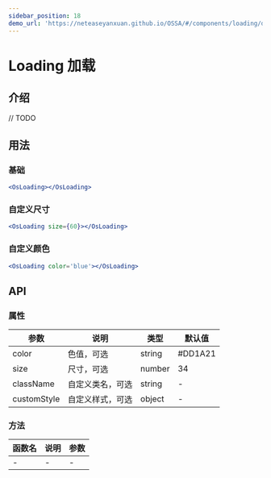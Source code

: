 ```yaml
---
sidebar_position: 18
demo_url: 'https://neteaseyanxuan.github.io/OSSA/#/components/loading/demo/index'
---
```


# Loading 加载

## 介绍
// TODO

## 用法
### 基础
```jsx
<OsLoading></OsLoading>
```
### 自定义尺寸
```jsx
<OsLoading size={60}></OsLoading>
```
### 自定义颜色
```jsx
<OsLoading color='blue'></OsLoading>
```



## API
### 属性
|参数|说明|类型|默认值|
|------|------|------|------|
|color|色值，可选|string|#DD1A21|
|size|尺寸，可选|number|34|
|className|自定义类名，可选|string|-|
|customStyle|自定义样式，可选|object|-|


### 方法
|函数名|说明|参数|
|------|------|------|
|-|-|-|-|

